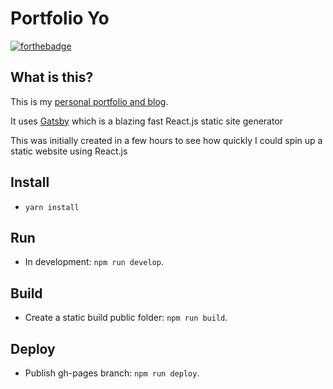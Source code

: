 # Portfolio Yo

[![forthebadge](http://forthebadge.com/images/badges/contains-cat-gifs.svg)](http://forthebadge.com)

## What is this?

This is my [personal portfolio and blog](http://www.livingincircuits.co.uk). 

It uses [Gatsby](https://github.com/gatsbyjs/gatsby) which is a blazing fast React.js static site generator

This was initially created in a few hours to see how quickly I could spin up a static website using React.js

## Install
- `yarn install`

## Run
- In development: `npm run develop`.

## Build
- Create a static build public folder: `npm run build`. 

## Deploy

- Publish gh-pages branch: `npm run deploy`.
